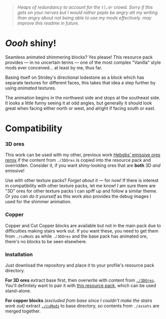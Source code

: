 > _Heaps of redundancy to account for the `tl;dr` crowd. Sorry if this gets on your nerves but I would rather peple be angry att my writing than angry about not being able to use my mods effectively. may improve this readme in future._

# _Oooh_ shiny!
Seamless animated shimmering blocks? Yes please! This resource pack provides — in no uncertain terms — one of the most complex "Vanilla" style mods ever conceived… at least by me, thus far.

Basing itself on Stridey's directional lodestone as a block which has separate textures for different faces, this takes that idea a step further by using _animated_ textures.

The animation begins in the northwest side and stops at the southeast side. It looks a little funny seeing it at odd angles, but generally it should look great when facing either north or west, and alright if facing south or east.

# Compatibility
### 3D ores
This work can be used with my other, previous work [Hebgbs' emissive ores remix](https://github.com/Hebgbs/minecraftMods/tree/master/3DemissiveOres+VTredOff) if the content from `./3DOres` is copied into the resource pack and overridden. Consider it, if you want shiny-looking ores that are **both** 3D _and_ emissive!

Use with other texture packs? _Forget about it_ — for now! If there is interest in compatibility with other texture packs, let me know! I am sure there are "3D" ores for other texture packs I can spiff up and follow a similar theme. _Or you can do it yourself_ as this work also provides the debug images I used for the shimmer animation.

### Copper
Copper and Cut Copper blocks are available but not in the main pack due to difficulties making stairs work out. If you want these, you need to get them from `./cuMods` as while `./3DOres` and the base pack has animated ore, there's no blocks to be seen elsewhere.

### Installation
Just download the repository and place it to your profile's resource pack directory.

**For 3D ores** extract base first, then overwrite with content from [`./3DOres`](https://github.com/Hebgbs/minecraftMods/tree/master/faux16%2032x%20%22Vanilla%22%20shiny%20minerals/3DOres). You'll definitely want to pair it with [this resource pack](https://github.com/Hebgbs/minecraftMods/tree/master/3DemissiveOres+VTredOff), which can be used stand-alone.

**For copper blocks** _(excluded from base since I couldn't make the stairs work out)_ extract [`./cuMods`](https://github.com/Hebgbs/minecraftMods/tree/master/faux16%2032x%20%22Vanilla%22%20shiny%20minerals/cuMods) to base directory, so contents from `./assets` are merged together.